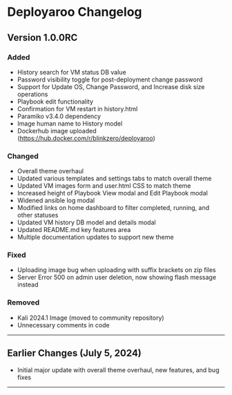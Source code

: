 # Deployaroo Changelog

## Version 1.0.0RC

### Added
- History search for VM status DB value
- Password visibility toggle for post-deployment change password
- Support for Update OS, Change Password, and Increase disk size operations
- Playbook edit functionality
- Confirmation for VM restart in history.html
- Paramiko v3.4.0 dependency
- Image human name to History model
- Dockerhub image uploaded (https://hub.docker.com/r/blinkzero/deployaroo)

### Changed
- Overall theme overhaul
- Updated various templates and settings tabs to match overall theme
- Updated VM images form and user.html CSS to match theme
- Increased height of Playbook View modal and Edit Playbook modal
- Widened ansible log modal
- Modified links on home dashboard to filter completed, running, and other statuses
- Updated VM history DB model and details modal
- Updated README.md key features area
- Multiple documentation updates to support new theme

### Fixed
- Uploading image bug when uploading with suffix brackets on zip files
- Server Error 500 on admin user deletion, now showing flash message instead

### Removed
- Kali 2024.1 Image (moved to community repository)
- Unnecessary comments in code

---

## Earlier Changes (July 5, 2024)
- Initial major update with overall theme overhaul, new features, and bug fixes

---